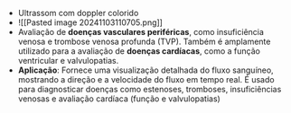 - Ultrassom com doppler colorido
- ![[Pasted image 20241103110705.png]]
- Avaliação de **doenças vasculares periféricas**, como insuficiência venosa e trombose venosa profunda (TVP). Também é amplamente utilizado para a avaliação de **doenças cardíacas**, como a função ventricular e valvulopatias.
- **Aplicação**: Fornece uma visualização detalhada do fluxo sanguíneo, mostrando a direção e a velocidade do fluxo em tempo real. É usado para diagnosticar doenças como estenoses, tromboses, insuficiências venosas e avaliação cardíaca (função e valvulopatias)